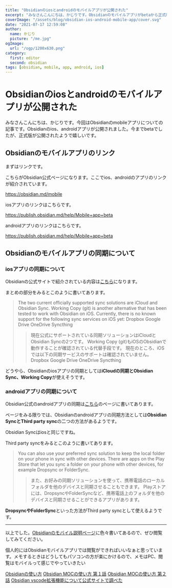 ```yaml
---
title: "Obsidianのiosとandroidのモバイルアプリが公開された"
excerpt: "みなさんこんにちは、かじりです。Obsidianのモバイルアプリがbetaから正式版になりました。待っていた人も多いのではないでしょうか。気になる同期の部分など調べてみました。"
coverImage: "/assets/blog/obsidian-ios-android-mobile-app/cover.svg"
date: "2021-07-17 12:59:08"
author:
  name: かじり
  picture: "/me.jpg"
ogImage:
  url: "/ogp/1200x630.png"
category:
  first: editor
  second: obsidian
tags: [obsidian, mobile, app, android, ios]
---
```


# Obsidianのiosとandroidのモバイルアプリが公開された

みなさんこんにちは、かじりです。今回はObsidianのmobileアプリについての記事です。Obsidianのios、androidアプリが公開されました。今までbetaでしたが、正式版が公開されたようで嬉しいです。


## Obsidianのモバイルアプリのリンク

まずはリンクです。

こちらがObsidian公式ページになります。ここでios、androidのアプリのリンクが紹介されています。

https://obsidian.md/mobile

iosアプリのリンクはこちらです。

https://publish.obsidian.md/help/Mobile+app+beta

androidアプリのリンクはこちらです。

https://publish.obsidian.md/help/Mobile+app+beta

## Obsidianのモバイルアプリの同期について

### iosアプリの同期について

Obsidianの公式サイトで紹介されている内容は[こちら](https://help.obsidian.md/Obsidian/iOS+app)になります。

まとめの部分をみるとこのように書いてあります。

>The two current officially supported sync solutions are iCloud and Obsidian Sync.
Working Copy (git) is another alternative that has been tested to work with Obsidian on iOS.
Currently, there is no known support for the following sync services on iOS yet:
Dropbox
Google Drive
OneDrive
Syncthing
>> 現在公式にサポートされている同期ソリューションはiCloudとObsidian Syncの2つです。
Working Copy (git)もiOSのObsidianで動作することが確認されている代替手段です。
現在のところ、iOSでは以下の同期サービスのサポートは確認されていません。
Dropbox
Google Drive
OneDrive
Syncthing

どうやら、Obsidianのiosアプリの同期としては**iCloudの同期とObsidian Sync、Working Copy**が使えそうです。

### androidアプリの同期について

Obsidian公式のandroidアプリの同期は[こちら](https://help.obsidian.md/Obsidian/Android+app)のページに書いてあります。

ページをみる限りでは、Obsidianのandroidアプリの同期方法としては**Obsidian SyncとThird party sync**の二つの方法があるようです。

Obsidian Syncはiosと同じですね。

Third party syncをみるとこのように書いてあります。

>You can also use your preferred sync solution to keep the local folder on your phone in sync with other devices.
There are apps on the Play Store that let you sync a folder on your phone with other devices, for example Dropsync or FolderSync.
>> また、お好みの同期ソリューションを使って、携帯電話のローカルフォルダを他のデバイスと同期させることもできます。
Playストアには、DropsyncやFolderSyncなど、携帯電話上のフォルダを他のデバイスと同期させることができるアプリがあります。

**DropsyncやFolderSync**といった方法がThird party syncとして使えるようです。

---

以上でした。[Obsidianのモバイル説明ページ](https://help.obsidian.md/Obsidian/Obsidian+Mobile)に色々書いてあるので、ぜひ閲覧してみてください。

個人的にはObsidianモバイルアプリでは閲覧ができればいいなぁと思っています。メモするときはどうしてもパソコンの方が楽にかけるので、メモはPC、閲覧はモバイルって感じでやっていきたい

<a is="my-link" href="(/obsidian-usage-2021)">Obsidianの使い方</a> 
<a is="my-link" href="(/obsidian-moc-usage-2021)">Obsidian MOCの使い方 第１話</a> 
<a is="my-link" href="(/obsidian-moc-usage-part-2-2021)">Obsidian MOCの使い方 第２話</a> 
<a is="my-link" href="(/obsidian-vscode-extension)">Obsidian vscode拡張機能について公式サイトで調べた</a> 
